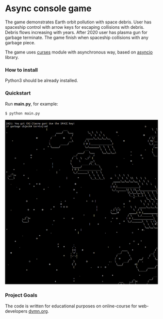 # Async console game

The game demonstrates Earth orbit pollution with space debris. User has
spaceship control with arrow keys for escaping collisions with debris. Debris
flows increasing with years. After 2020 user has plasma gun for garbage
terminate. The game finish when spaceship collisions with any garbage piece.

The game uses <a href="https://docs.python.org/3/library/curses.html">curses</a>
module with asynchronous way, based on <a href="https://docs.python.org/3/library/asyncio.html">asyncio</a> library.


### How to install

Python3 should be already installed.


### Quickstart

Run **main.py**, for example:

```bash
$ python main.py

```

![game screenshot](screenshots/async-console-game3.png)


### Project Goals

The code is written for educational purposes on online-course for web-developers [dvmn.org](https://dvmn.org/).

